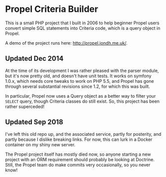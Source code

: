 Propel Criteria Builder
===

This is a small PHP project that I built in 2006 to help beginner Propel users convert
simple SQL statements into Criteria code, which is a query object in Propel.

A demo of the project runs here: http://propel.jondh.me.uk/.

Updated Dec 2014
---

At the time of its development I was rather pleased with the
parser module, but it's now pretty old, and doesn't have unit tests. It works on symfony 1.0.x,
which needs core tweaks to work on PHP 5.5, and Propel has gone through several substantial
revisions since 1.2, for which this was built.

In particular, Propel now uses a Query object as a better way to filter your `SELECT` query, though
Criteria classes do still exist. So, this project has been rather superceded!

Updated Sep 2018
---

I've left this old repo up, and the associated service, partly for posterity, and partly
because I dislike breaking links. For now, this can lurk in a Docker container on my
shiny new server.

The Propel project itself has mostly died now, so anyone starting a new project
with an ORM requirement should probably be looking at Doctrine. Still, the Propel team
do make commits very occasionally, so you never know!
